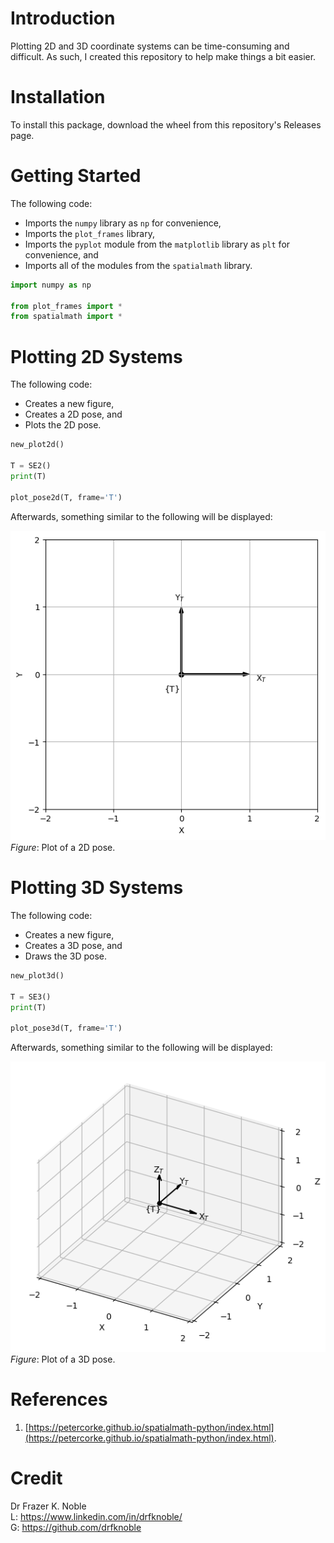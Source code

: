 # **Introduction**

Plotting 2D and 3D coordinate systems can be time-consuming and difficult. As such, I created this repository to help make things a bit easier.

# **Installation**

To install this package, download the wheel from this repository's Releases page.

# **Getting Started**

The following code:
* Imports the `numpy` library as `np` for convenience,
* Imports the `plot_frames` library,
* Imports the `pyplot` module from the `matplotlib` library as `plt` for convenience, and
* Imports all of the modules from the `spatialmath` library.

```python
import numpy as np

from plot_frames import *
from spatialmath import *
```


# **Plotting 2D Systems**

The following code:
* Creates a new figure,
* Creates a 2D pose, and
* Plots the 2D pose.

```python
new_plot2d()

T = SE2()
print(T)

plot_pose2d(T, frame='T')
```  
Afterwards, something similar to the following will be displayed:

![height:320](doc/img/figure_02.png)  
*Figure*: Plot of a 2D pose.


# **Plotting 3D Systems**

The following code:
* Creates a new figure,
* Creates a 3D pose, and
* Draws the 3D pose.

```python
new_plot3d()

T = SE3()
print(T)

plot_pose3d(T, frame='T')
```
Afterwards, something similar to the following will be displayed:

![height:320](doc/img/figure_04.png)  
*Figure*: Plot of a 3D pose.

# **References**

1. [https://petercorke.github.io/spatialmath-python/index.html](https://petercorke.github.io/spatialmath-python/index.html).


# **Credit**

Dr Frazer K. Noble    
L: https://www.linkedin.com/in/drfknoble/  
G: https://github.com/drfknoble  
